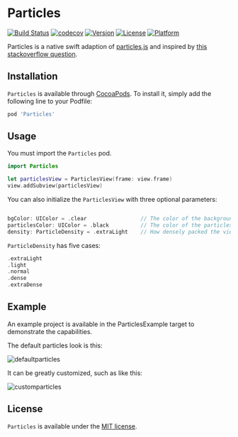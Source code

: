 # Particles

[![Build Status](https://travis-ci.com/Ryucoin/Particles.svg?branch=master)](https://travis-ci.com/Ryucoin/Particles)
[![codecov](https://codecov.io/gh/Ryucoin/Particles/branch/master/graph/badge.svg)](https://codecov.io/gh/Ryucoin/Particles)
[![Version](https://img.shields.io/cocoapods/v/Particles.svg?style=flat)](https://cocoapods.org/pods/Particles)
[![License](https://img.shields.io/cocoapods/l/Particles.svg?style=flat)](https://cocoapods.org/pods/Particles)
[![Platform](https://img.shields.io/cocoapods/p/Particles.svg?style=flat)](https://cocoapods.org/pods/Particles)

Particles is a native swift adaption of [particles.js](https://github.com/VincentGarreau/particles.js/) and inspired by [this stackoverflow question](https://stackoverflow.com/questions/43740338/swift-how-to-convert-a-particle-network-js-animation-to-ios).

## Installation

`Particles` is available through [CocoaPods](https://cocoapods.org). To install
it, simply add the following line to your Podfile:

```ruby
pod 'Particles'
```

## Usage

You must import the `Particles` pod.

```swift
import Particles

let particlesView = ParticlesView(frame: view.frame)
view.addSubview(particlesView)
```

You can also initialize the `ParticlesView` with three optional parameters:
```swift

bgColor: UIColor = .clear                 // The color of the background of the view
particlesColor: UIColor = .black          // The color of the particles and the lines connecting them
density: ParticleDensity = .extraLight    // How densely packed the view is with particles

```

`ParticleDensity` has five cases:
```swift
.extraLight
.light
.normal
.dense
.extraDense
```

## Example

An example project is available in the ParticlesExample target to demonstrate the capabilities.

The default particles look is this:

![defaultparticles](https://user-images.githubusercontent.com/10342911/52456613-62df9d00-2b0a-11e9-9471-24d2e0dbd95e.png)

It can be greatly customized, such as like this:

![customparticles](https://user-images.githubusercontent.com/10342911/52456612-61ae7000-2b0a-11e9-8839-e72f09e5f6b9.png)

## License

`Particles` is available under the [MIT license](./LICENSE).
